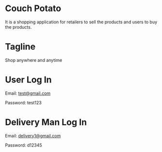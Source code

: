 # Couch Potato
It is a shopping application for retailers to sell the products and users to buy the products.

# Tagline
Shop anywhere and anytime

# User Log In
Email: test@gmail.com

Password: test123

# Delivery Man Log In
Email: delivery1@gmail.com

Password: d12345
